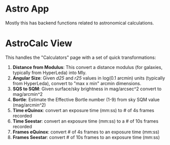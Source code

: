 # Astro App

Mostly this has backend functions related to astronomical calculations.

# AstroCalc View

This handles the "Calculators" page with a set of quick transformations:

1. **Distance from Modulus**: This convert a distance modulus (for galaxies, typically from HyperLeda) into Mly.
2. **Angular Size**: Given _d25_ and _r25_ values in log(0.1 arcmin) units (typically from HyperLeda), convert to "max x min" arcmin dimensions.
3. **SQS to SQM**:  Given surface/sky brightness in mag/arcsec^2 convert to mag/arcmin^2
4. **Bortle**: Estimate the Effective Bortle number (1-9) from sky SQM value (mag/arcmin^2)
5. **Time eQuinox**: convert an exposure time (mm:ss) to # of 4s frames recorded
6. **Time Seestar**: convert an exposure time (mm:ss) to a # of 10s frames recorded
7. **Frames eQuinox**: convert # of 4s frames to an exposure time (mm:ss)
8. **Frames Seestar**: convert # of 10s frames to an exposure time (mm:ss)